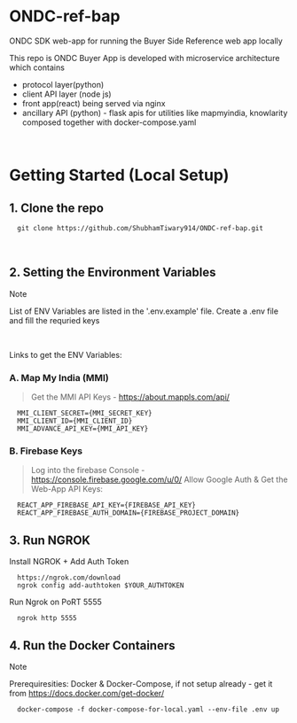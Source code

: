 # ONDC-ref-bap
ONDC SDK web-app for running the Buyer Side Reference web app locally

This repo is ONDC Buyer App is developed with microservice architecture which contains

- protocol layer(python)
- client API layer (node js)
- front app(react) being served via nginx
- ancillary API (python) - flask apis for utilities like mapmyindia, knowlarity composed together with docker-compose.yaml

<br />


# Getting Started (Local Setup)

## 1. Clone the repo
```
  git clone https://github.com/ShubhamTiwary914/ONDC-ref-bap.git
```

<br />

## 2. Setting the Environment Variables
> [!NOTE]
> List of ENV Variables are listed in the '.env.example' file.  Create a .env file and fill the requried keys

<br />

Links to get the ENV Variables:
<br />

### A. Map My India (MMI)
> Get the MMI API Keys - https://about.mappls.com/api/

```
  MMI_CLIENT_SECRET={MMI_SECRET_KEY}
  MMI_CLIENT_ID={MMI_CLIENT_ID}
  MMI_ADVANCE_API_KEY={MMI_API_KEY}
```

### B. Firebase Keys
> Log into the firebase Console - https://console.firebase.google.com/u/0/
> Allow Google Auth & Get the Web-App API Keys:

```
  REACT_APP_FIREBASE_API_KEY={FIREBASE_API_KEY}
  REACT_APP_FIREBASE_AUTH_DOMAIN={FIREBASE_PROJECT_DOMAIN}
```


## 3. Run NGROK 

Install NGROK + Add Auth Token
```
  https://ngrok.com/download
  ngrok config add-authtoken $YOUR_AUTHTOKEN 
```

Run Ngrok on PoRT 5555
```
  ngrok http 5555
```


## 4. Run the Docker Containers
> [!NOTE]
> Prerequiresities: Docker & Docker-Compose, if not setup already - get it from https://docs.docker.com/get-docker/

```
  docker-compose -f docker-compose-for-local.yaml --env-file .env up 
```

